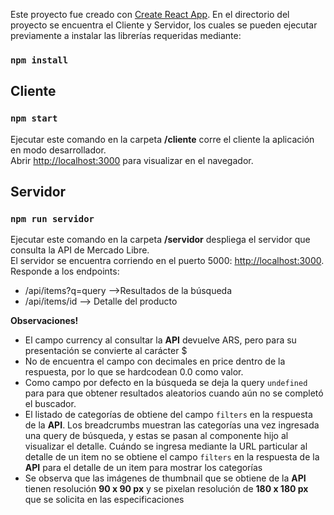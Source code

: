 Este proyecto fue creado con [Create React App](https://github.com/facebook/create-react-app).
En el directorio del proyecto se encuentra el Cliente y Servidor, los cuales se pueden ejecutar previamente a instalar las librerías requeridas mediante:
### `npm install`

## Cliente

### `npm start`

Ejecutar este comando en la carpeta **/cliente** corre el cliente la aplicación en modo desarrollador.<br>
Abrir [http://localhost:3000](http://localhost:3000) para visualizar en el navegador.

## Servidor

### `npm run servidor`

Ejecutar este comando en la carpeta **/servidor** despliega el servidor que consulta la API de Mercado Libre.<br>
El servidor se encuentra corriendo en el puerto 5000: [http://localhost:3000](http://localhost:3000).
Responde a los endpoints:
- /api/items?q=query -->Resultados de la búsqueda
- /api/items/id --> Detalle del producto



**Observaciones!**
- El campo currency al consultar la **API** devuelve ARS, pero para su presentación se convierte al carácter $
- No de encuentra el campo con decimales  en price dentro de la respuesta, por lo que se hardcodean 0.0 como valor.
- Como campo por defecto en la búsqueda se deja la query `undefined` para para que obtener resultados aleatorios cuando aún no se completó el buscador.
- El listado de categorías de obtiene del campo `filters` en la respuesta de la **API**. Los breadcrumbs muestran las categorías una vez ingresada una query de búsqueda, y estas se pasan al componente hijo al visualizar el detalle. Cuándo se ingresa mediante la URL particular al detalle de un item no se obtiene el campo `filters` en la respuesta de la **API** para el detalle de un item para mostrar los categorías
-  Se observa que las imágenes de thumbnail que se obtiene de la **API** tienen resolución **90 x 90 px** y se pixelan resolución de **180 x 180 px** que se solicita en las especificaciones

